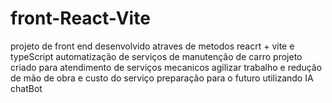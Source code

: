 # front-React-Vite
projeto de front end desenvolvido atraves de metodos reacrt + vite e typeScript
automatização de serviços de manutenção de carro
projeto criado para atendimento de serviços mecanicos
agilizar trabalho e redução de mão de obra e custo do serviço
preparação para o futuro utilizando IA
chatBot
